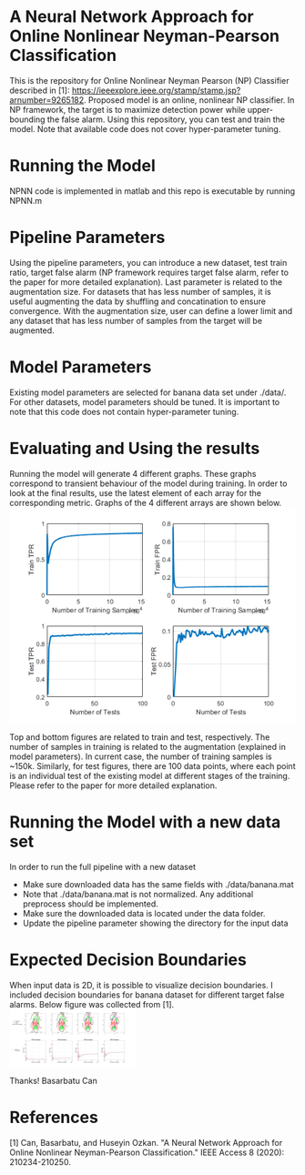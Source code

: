 # A Neural Network Approach for Online Nonlinear Neyman-Pearson Classification
This is the repository for Online Nonlinear Neyman Pearson (NP) Classifier described in [1]: https://ieeexplore.ieee.org/stamp/stamp.jsp?arnumber=9265182. 
Proposed model is an online, nonlinear NP classifier. In NP framework, the target is to maximize detection power while upper-bounding the false alarm.
Using this repository, you can test and train the model. Note that available code does not cover hyper-parameter tuning.


# Running the Model
NPNN code is implemented in matlab and this repo is executable by running NPNN.m

# Pipeline Parameters
Using the pipeline parameters, you can introduce a new dataset, test train ratio, target false alarm (NP framework requires target false alarm, refer to the paper for more detailed explanation).
Last parameter is related to the augmentation size. For datasets that has less number of samples, it is useful augmenting the data by shuffling and concatination to ensure convergence.
With the augmentation size, user can define a lower limit and any dataset that has less number of samples from the target will be augmented.

# Model Parameters
Existing model parameters are selected for banana data set under ./data/. For other datasets, model parameters should be tuned. 
It is important to note that this code does not contain hyper-parameter tuning.

# Evaluating and Using the results
Running the model will generate 4 different graphs. 
These graphs correspond to transient behaviour of the model during training.
In order to look at the final results, use the latest element of each array for the corresponding metric. 
Graphs of the 4 different arrays are shown below.
<img src="figures/code_output.png">

Top and bottom figures are related to train and test, respectively. The number of samples in training is related to the augmentation (explained in model parameters). 
In current case, the number of training samples is ~150k. Similarly, for test figures, there are 100 data points, where each point is an individual test of the existing 
model at different stages of the training. Please refer to the paper for more detailed explanation.

# Running the Model with a new data set
In order to run the full pipeline with a new dataset
* Make sure downloaded data has the same fields with ./data/banana.mat
* Note that ./data/banana.mat is not normalized. Any additional preprocess should be implemented.
* Make sure the downloaded data is located under the data folder.
* Update the pipeline parameter showing the directory for the input data

# Expected Decision Boundaries
When input data is 2D, it is possible to visualize decision boundaries. I included decision boundaries for banana dataset for different target false alarms. Below figure was collected from [1].
<img src="figures/decision_bound_fa_convergence.png" weight=150 height=100>

Thanks!
Basarbatu Can

# References
[1] Can, Basarbatu, and Huseyin Ozkan. "A Neural Network Approach for Online Nonlinear Neyman-Pearson Classification." IEEE Access 8 (2020): 210234-210250.